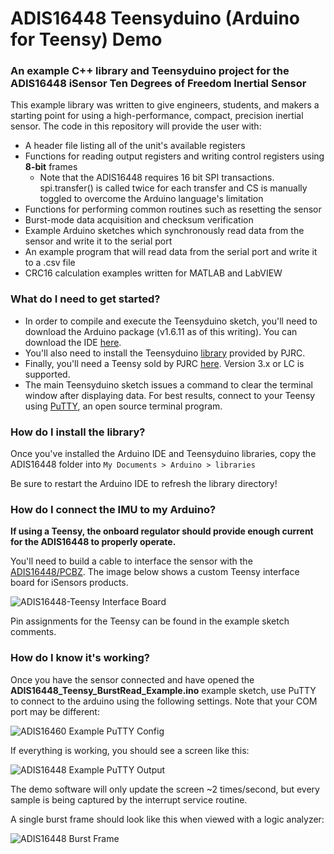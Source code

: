 # ADIS16448 Teensyduino (Arduino for Teensy) Demo
### An example C++ library and Teensyduino project for the ADIS16448 iSensor Ten Degrees of Freedom Inertial Sensor

This example library was written to give engineers, students, and makers a starting point for using a high-performance, compact, precision inertial sensor. The code in this repository will provide the user with:
- A header file listing all of the unit's available registers
- Functions for reading output registers and writing control registers using **8-bit** frames
    - Note that the ADIS16448 requires 16 bit SPI transactions. spi.transfer() is called twice for each transfer and CS is manually toggled to overcome the Arduino language's limitation 
- Functions for performing common routines such as resetting the sensor
- Burst-mode data acquisition and checksum verification
- Example Arduino sketches which synchronously read data from the sensor and write it to the serial port
- An example program that will read data from the serial port and write it to a .csv file
- CRC16 calculation examples written for MATLAB and LabVIEW

### What do I need to get started?

- In order to compile and execute the Teensyduino sketch, you'll need to download the Arduino package (v1.6.11 as of this writing). You can download the IDE [here](https://www.arduino.cc/en/Main/Software).
- You'll also need to install the Teensyduino [library](https://www.pjrc.com/teensy/td_download.html) provided by PJRC.
- Finally, you'll need a Teensy sold by PJRC [here](https://www.pjrc.com/store/teensy32.html). Version 3.x or LC is supported.
- The main Teensyduino sketch issues a command to clear the terminal window after displaying data. For best results, connect to your Teensy using [PuTTY](http://www.chiark.greenend.org.uk/~sgtatham/putty/download.html), an open source terminal program.

### How do I install the library?

Once you've installed the Arduino IDE and Teensyduino libraries, copy the ADIS16448 folder into `My Documents > Arduino > libraries`

Be sure to restart the Arduino IDE to refresh the library directory!

### How do I connect the IMU to my Arduino?

**If using a Teensy, the onboard regulator should provide enough current for the ADIS16448 to properly operate.**

You'll need to build a cable to interface the sensor with the [ADIS16448/PCBZ](http://www.analog.com/en/design-center/evaluation-hardware-and-software/evaluation-boards-kits/eval-adis16448.html#eb-overview). The image below shows a custom Teensy interface board for iSensors products.

![ADIS16448-Teensy Interface Board](https://raw.githubusercontent.com/juchong/ADIS16448-Arduino-Teensy/master/images/interface_448.JPG)

Pin assignments for the Teensy can be found in the example sketch comments.

### How do I know it's working?

Once you have the sensor connected and have opened the **ADIS16448_Teensy_BurstRead_Example.ino** example sketch, use PuTTY to connect to the arduino using the following settings. Note that your COM port may be different:

![ADIS16460 Example PuTTY Config](https://raw.githubusercontent.com/juchong/ADIS16209-Arduino-Demo/master/setup_pictures/PuTTYConfig.PNG)

If everything is working, you should see a screen like this:

![ADIS16448 Example PuTTY Output](https://raw.githubusercontent.com/juchong/ADIS16448-Arduino-Teensy/master/images/burst_demo_448.PNG)

The demo software will only update the screen ~2 times/second, but every sample is being captured by the interrupt service routine.

A single burst frame should look like this when viewed with a logic analyzer:

![ADIS16448 Burst Frame](https://raw.githubusercontent.com/juchong/ADIS16448-Arduino-Teensy/master/images/burst_frame_capture_448.PNG)
